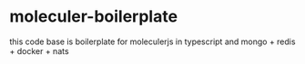 # moleculer-boilerplate
this code base is boilerplate for moleculerjs in typescript and mongo + redis + docker + nats
